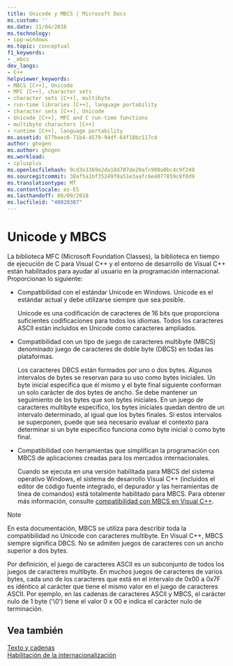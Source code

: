 ```yaml
---
title: Unicode y MBCS | Microsoft Docs
ms.custom: ''
ms.date: 11/04/2016
ms.technology:
- cpp-windows
ms.topic: conceptual
f1_keywords:
- _mbcs
dev_langs:
- C++
helpviewer_keywords:
- MBCS [C++], Unicode
- MFC [C++], character sets
- character sets [C++], multibyte
- run-time libraries [C++], language portability
- character sets [C++], Unicode
- Unicode [C++], MFC and C run-time functions
- multibyte characters [C++]
- runtime [C++], language portability
ms.assetid: 677baec6-71b4-4579-94df-64f18bc117c4
author: ghogen
ms.author: ghogen
ms.workload:
- cplusplus
ms.openlocfilehash: 9cd3e3369e2da18d707de20afc900a0bc4c9f249
ms.sourcegitcommit: 38af5a1bf35249f0a51e3aafc6e4077859c8f0d9
ms.translationtype: MT
ms.contentlocale: es-ES
ms.lasthandoff: 08/09/2018
ms.locfileid: "40020387"
---
```

# <a name="unicode-and-mbcs"></a>Unicode y MBCS
La biblioteca MFC (Microsoft Foundation Classes), la biblioteca en tiempo de ejecución de C para Visual C++ y el entorno de desarrollo de Visual C++ están habilitados para ayudar al usuario en la programación internacional. Proporcionan lo siguiente:  
  
-   Compatibilidad con el estándar Unicode en Windows. Unicode es el estándar actual y debe utilizarse siempre que sea posible.  
  
     Unicode es una codificación de caracteres de 16 bits que proporciona suficientes codificaciones para todos los idiomas. Todos los caracteres ASCII están incluidos en Unicode como caracteres ampliados.  
  
-   Compatibilidad con un tipo de juego de caracteres multibyte (MBCS) denominado juego de caracteres de doble byte (DBCS) en todas las plataformas.  
  
     Los caracteres DBCS están formados por uno o dos bytes. Algunos intervalos de bytes se reservan para su uso como bytes iniciales. Un byte inicial especifica que él mismo y el byte final siguiente conforman un solo carácter de dos bytes de ancho. Se debe mantener un seguimiento de los bytes que son bytes iniciales. En un juego de caracteres multibyte específico, los bytes iniciales quedan dentro de un intervalo determinado, al igual que los bytes finales. Si estos intervalos se superponen, puede que sea necesario evaluar el contexto para determinar si un byte específico funciona como byte inicial o como byte final.  
  
-   Compatibilidad con herramientas que simplifican la programación con MBCS de aplicaciones creadas para los mercados internacionales.  
  
     Cuando se ejecuta en una versión habilitada para MBCS del sistema operativo Windows, el sistema de desarrollo Visual C++ (incluidos el editor de código fuente integrado, el depurador y las herramientas de línea de comandos) está totalmente habilitado para MBCS. Para obtener más información, consulte [compatibilidad con MBCS en Visual C++](../text/mbcs-support-in-visual-cpp.md).  
  
> [!NOTE]
>  En esta documentación, MBCS se utiliza para describir toda la compatibilidad no Unicode con caracteres multibyte. En Visual C++, MBCS siempre significa DBCS. No se admiten juegos de caracteres con un ancho superior a dos bytes.  
  
 Por definición, el juego de caracteres ASCII es un subconjunto de todos los juegos de caracteres multibyte. En muchos juegos de caracteres de varios bytes, cada uno de los caracteres que está en el intervalo de 0x00 a 0x7F es idéntico al carácter que tiene el mismo valor en el juego de caracteres ASCII. Por ejemplo, en las cadenas de caracteres ASCII y MBCS, el carácter nulo de 1 byte ('\0') tiene el valor 0 x 00 e indica el carácter nulo de terminación.  
  
## <a name="see-also"></a>Vea también  
 [Texto y cadenas](../text/text-and-strings-in-visual-cpp.md)   
 [Habilitación de la internacionalización](../text/international-enabling.md)